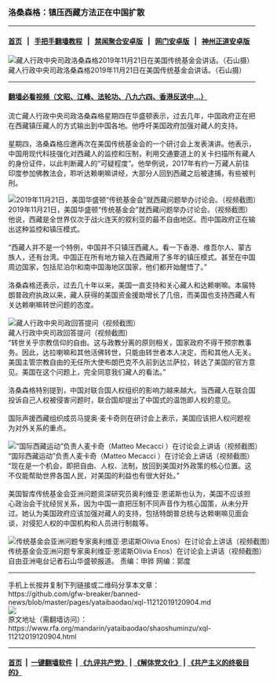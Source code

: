 ### 洛桑森格：镇压西藏方法正在中国扩散
------------------------

#### [首页](https://github.com/gfw-breaker/banned-news/blob/master/README.md) &nbsp;&nbsp;|&nbsp;&nbsp; [手把手翻墙教程](https://github.com/gfw-breaker/guides/wiki) &nbsp;&nbsp;|&nbsp;&nbsp; [禁闻聚合安卓版](https://github.com/gfw-breaker/bn-android) &nbsp;&nbsp;|&nbsp;&nbsp; [网门安卓版](https://github.com/oGate2/oGate) &nbsp;&nbsp;|&nbsp;&nbsp; [神州正道安卓版](https://github.com/SzzdOgate/update) 



<div id="headerimg">
 <img alt="藏人行政中央司政洛桑森格2019年11月21日在美国传统基金会讲话。（石山摄）" src="https://www.rfa.org/mandarin/yataibaodao/shaoshuminzu/xql-11212019120904.html/1111.jpg/@@images/75eee524-fd03-4832-89f1-4063c21a5410.jpeg" title="藏人行政中央司政洛桑森格2019年11月21日在美国传统基金会讲话。（石山摄）"/>
 <div id="headerimgcontents">
  <div id="headerimgcaption">
   <span>
    藏人行政中央司政洛桑森格2019年11月21日在美国传统基金会讲话。（石山摄）
   </span>
   <!-- zoomattribute -->
  </div>
  <!-- headerimgcaption -->
 </div>
 <!-- headerimagecontents -->
</div>

<hr/>


#### [翻墙必看视频（文昭、江峰、法轮功、八九六四、香港反送中...）](https://github.com/gfw-breaker/banned-news/blob/master/pages/links.md)

<div id="storytext">
 <div>
  <div class="slot_header">
  </div>
 </div>
 <p>
  流亡藏人行政中央司政洛桑森格星期四在华盛顿表示，过去几年，中国政府正在把在西藏镇压藏人的方式输出到中国各地。他呼吁美国政府加强对藏人的支持。
  <br/>
  <br/>
  星期四，洛桑森格应邀再次在美国传统基金会的一个研讨会上发表演讲。他表示，中国用现代科技强化对西藏人的监控和压制，利用交通要道上的关卡扫描所有藏人的身份证件，以此判断藏人的“可疑程度”。他举例说，2017年有约一万藏人前往印度参加佛教法会，聆听达赖喇嘛讲经，大部分人回到西藏之后被逮捕，有些被判刑。
 </p>
 <div>
 </div>
 <div>
  <div class="image-inline captioned" style="width:700px;">
   <div style="width:700px;">
    <img alt="2019年11月21日，美国华盛顿“传统基金会”就西藏问题举办讨论会。（视频截图）" src="https://www.rfa.org/mandarin/yataibaodao/shaoshuminzu/xql-11212019120904.html/yt1117k.jpg" title="2019年11月21日，美国华盛顿“传统基金会”就西藏问题举办讨论会。（视频截图）"/>
   </div>
   <div class="image-caption">
    <span style="width:700px;">
     2019年11月21日，美国华盛顿“传统基金会”就西藏问题举办讨论会。（视频截图）
    </span>
    <span class="copyright">
    </span>
   </div>
  </div>
 </div>
 <div>
 </div>
 <div>
  他说，西藏是全世界仅次于战火连天的叙利亚的最不自由地区。而中国政府正在输出这种监控和镇压模式。
  <br/>
  <br/>
  “西藏人并不是一个特例，中国并不只镇压西藏人。看一下香港、维吾尔人、蒙古族人，还有台湾。中国正在所有地方输入在西藏用了多年的镇压模式。甚至在中国周边国家，包括尼泊尔和南中国海地区国家，他们都开始醒悟了。”
  <br/>
  <br/>
  洛桑森格还表示，过去几十年以来，美国一直支持和关心藏人和达赖喇嘛。本届特朗普政府执政以来，藏人获得的美国资金援助增长了几倍，而美国也支持西藏人有关达赖喇嘛转世问题的态度。
 </div>
 <div>
  <br/>
  <div class="image-inline captioned" style="width:700px;">
   <div style="width:700px;">
    <img alt="藏人行政中央司政回答提问（视频截图）" src="https://www.rfa.org/mandarin/yataibaodao/shaoshuminzu/xql-11212019120904.html/yt1117h.jpg" title="藏人行政中央司政回答提问（视频截图）"/>
   </div>
   <div class="image-caption">
    <span style="width:700px;">
     藏人行政中央司政回答提问（视频截图）
    </span>
    <span class="copyright">
    </span>
   </div>
  </div>
 </div>
 <div>
 </div>
 <div>
  “转世关乎宗教信仰的自由。这与政教分离的原则相关，国家政府不得干预宗教事务。因此，达拉喇嘛和其他活佛转世，只能由转世者本人决定，而和其他人无关。美国主管宗教自由的无任所大使布朗巴克不久前到达兰萨拉，转达了美国的官方意见。美国在这个问题上，完全同意我们藏人的看法。”
  <br/>
  <br/>
  洛桑森格特别提到，中国对联合国人权组织的影响力越来越大。当西藏人在联合国投诉自己人权被侵害问题时，联合国却提出了中国式的温饱即人权的意见。
  <br/>
  <br/>
  国际声援西藏组织成员马提奥·麦卡奇则在研讨会上表示，美国应该把人权问题视为对外关系的重点。
 </div>
 <div>
  <br/>
  <div class="image-inline captioned" style="width:700px;">
   <div style="width:700px;">
    <img alt="“国际西藏运动”负责人麦卡奇（Matteo Mecacci ）在讨论会上讲话（视频截图）" src="https://www.rfa.org/mandarin/yataibaodao/shaoshuminzu/xql-11212019120904.html/yt1117n.jpg" title="“国际西藏运动”负责人麦卡奇（Matteo Mecacci ）在讨论会上讲话（视频截图）"/>
   </div>
   <div class="image-caption">
    <span style="width:700px;">
     “国际西藏运动”负责人麦卡奇（Matteo Mecacci ）在讨论会上讲话（视频截图）
    </span>
    <span class="copyright">
    </span>
   </div>
  </div>
 </div>
 <div>
  “现在是一个机会，即把自由、人权、法制，放回到美国对外政策的核心位置。这不仅能帮助世界各国人民，对美国的利益也有很大好处。”
  <br/>
  <br/>
  美国智库传统基金会亚洲问题资深研究员奥利维亚·恩诺斯也认为，美国不应该担心政治会干扰经贸关系，因为中国一直把压制不同声音作为核心国策，从未分开过。她认为美国政府应该加强对藏人的支持，包括特朗普总统与达赖喇嘛见面会谈，对侵犯人权的中国机构和人员进行制裁等。
 </div>
 <div>
  <br/>
  <div class="image-inline captioned" style="width:700px;">
   <div style="width:700px;">
    <img alt="传统基金会亚洲问题专家奥利维亚·恩诺斯Olivia Enos）在讨论会上讲话（视频截图）" src="https://www.rfa.org/mandarin/yataibaodao/shaoshuminzu/xql-11212019120904.html/yt1117p.jpg" title="传统基金会亚洲问题专家奥利维亚·恩诺斯Olivia Enos）在讨论会上讲话（视频截图）"/>
   </div>
   <div class="image-caption">
    <span style="width:700px;">
     传统基金会亚洲问题专家奥利维亚·恩诺斯Olivia Enos）在讨论会上讲话（视频截图）
    </span>
    <span class="copyright">
    </span>
   </div>
  </div>
 </div>
 <div>
 </div>
 <div>
  自由亚洲电台记者石山华盛顿报道。 责编：申铧 网编：郭度
 </div>
</div>

<hr/>
手机上长按并复制下列链接或二维码分享本文章：<br/>
https://github.com/gfw-breaker/banned-news/blob/master/pages/yataibaodao/xql-11212019120904.md <br/>
<a href='https://github.com/gfw-breaker/banned-news/blob/master/pages/yataibaodao/xql-11212019120904.md'><img src='https://github.com/gfw-breaker/banned-news/blob/master/pages/yataibaodao/xql-11212019120904.md.png'/></a> <br/>
原文地址（需翻墙访问）：https://www.rfa.org/mandarin/yataibaodao/shaoshuminzu/xql-11212019120904.html


------------------------
#### [首页](https://github.com/gfw-breaker/banned-news/blob/master/README.md) &nbsp;|&nbsp; [一键翻墙软件](https://github.com/gfw-breaker/nogfw/blob/master/README.md) &nbsp;| [《九评共产党》](https://github.com/gfw-breaker/9ping.md/blob/master/README.md#九评之一评共产党是什么) | [《解体党文化》](https://github.com/gfw-breaker/jtdwh.md/blob/master/README.md) | [《共产主义的终极目的》](https://github.com/gfw-breaker/gczydzjmd.md/blob/master/README.md)


<img src='http://gfw-breaker.win/banned-news/pages/yataibaodao/xql-11212019120904.md' width='0px' height='0px'/>